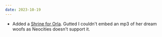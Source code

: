 ```yaml
---
date: 2023-10-19
---
```


- Added a <a href="https://fri11s.neocities.org/shrine/orla/">Shrine for Orla</a>. Gutted I couldn't embed an mp3 of her dream woofs as Neocities doesn't support it.